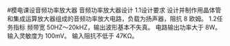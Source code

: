 #模电课设音频功率放大器
音频功率放大器设计
1.1设计要求 设计并制作用晶体管和集成运算放大器组成的音频功率放大电路，负载为扬声器，阻抗 8 欧姆。 1.2任务指标 频带宽 50HZ～20kHZ，输出波形基本不失真。 电路输出功率大于 8W。 输入灵敏度为 100mV。 输入阻抗不低于 47KΩ。
